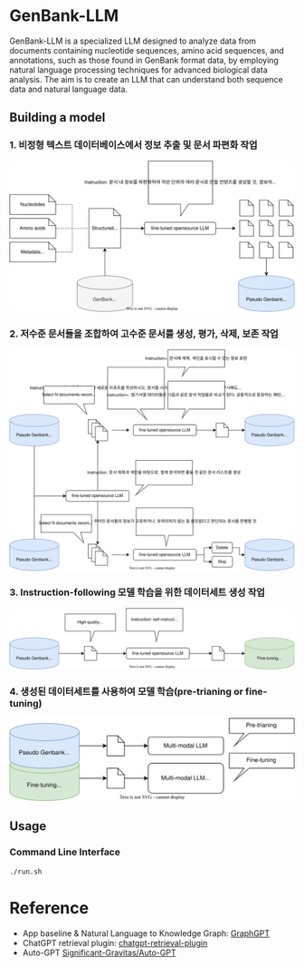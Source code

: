 # GenBank-LLM
GenBank-LLM is a specialized LLM designed to analyze data from documents containing nucleotide sequences, amino acid sequences, and annotations, such as those found in GenBank format data, by employing natural language processing techniques for advanced biological data analysis. The aim is to create an LLM that can understand both sequence data and natural language data.

## Building a model
### 1. 비정형 텍스트 데이터베이스에서 정보 추출 및 문서 파편화 작업
<p align="center">
  <img src="image/gbllm.drawio-fig1.svg" width="700" alt="">
</p>

### 2. 저수준 문서들을 조합하여 고수준 문서를 생성, 평가, 삭제, 보존 작업
<p align="center">
  <img src="image/gbllm.drawio-fig2.svg" width="700" alt="">
</p>

### 3. Instruction-following 모델 학습을 위한 데이터세트 생성 작업
<p align="center">
  <img src="image/gbllm.drawio-fig3.svg" width="700" alt="">
</p>

### 4. 생성된 데이터세트를 사용하여 모델 학습(pre-trianing or fine-tuning)
<p align="center">
  <img src="image/gbllm.drawio-fig4.svg" width="700" alt="">
</p>

## Usage
### Command Line Interface
``` bash
./run.sh
```

# Reference
- App baseline & Natural Language to Knowledge Graph: [GraphGPT](https://github.com/varunshenoy/GraphGPT)
- ChatGPT retrieval plugin: [chatgpt-retrieval-plugin](https://github.com/openai/chatgpt-retrieval-plugin)
- Auto-GPT [Significant-Gravitas/Auto-GPT](https://github.com/Significant-Gravitas/Auto-GPT)